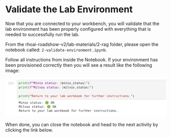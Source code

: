 # Validate the Lab Environment

Now that you are connected to your workbench, you will validate that the lab environment has been properly configured with everything that is needed to successfully run the lab.

From the rhoai-roadshow-v2/lab-materials/2-rag folder, please open the notebook called: `2-validate-environment.ipynb`.

Follow all instructions from inside the Notebook. If your environment has been provisioned correctly then you will see a result like the following image:

![images/validate-env-1.png](images/validate-env-1.png) 


When done, you can close the notebook and head to the next activity by clicking the link below.